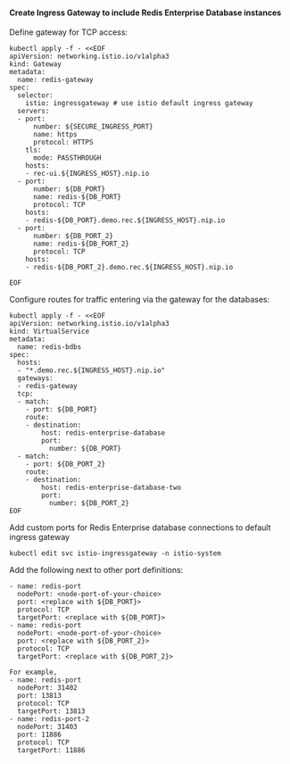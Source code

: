 #### Create Ingress Gateway to include Redis Enterprise Database instances

Define gateway for TCP access:
```
kubectl apply -f - <<EOF
apiVersion: networking.istio.io/v1alpha3
kind: Gateway
metadata:
  name: redis-gateway
spec:
  selector:
    istio: ingressgateway # use istio default ingress gateway
  servers:
  - port:
      number: ${SECURE_INGRESS_PORT}
      name: https
      protocol: HTTPS
    tls:
      mode: PASSTHROUGH
    hosts:
    - rec-ui.${INGRESS_HOST}.nip.io
  - port:
      number: ${DB_PORT}
      name: redis-${DB_PORT}
      protocol: TCP
    hosts:
    - redis-${DB_PORT}.demo.rec.${INGRESS_HOST}.nip.io
  - port:
      number: ${DB_PORT_2}
      name: redis-${DB_PORT_2}
      protocol: TCP
    hosts:
    - redis-${DB_PORT_2}.demo.rec.${INGRESS_HOST}.nip.io

EOF
```  
  
Configure routes for traffic entering via the gateway for the databases:
```
kubectl apply -f - <<EOF
apiVersion: networking.istio.io/v1alpha3
kind: VirtualService
metadata:
  name: redis-bdbs
spec:
  hosts:
  - "*.demo.rec.${INGRESS_HOST}.nip.io"
  gateways:
  - redis-gateway
  tcp:
  - match:
    - port: ${DB_PORT}
    route:
    - destination:
        host: redis-enterprise-database
        port:
          number: ${DB_PORT}
  - match:
    - port: ${DB_PORT_2}
    route:
    - destination:
        host: redis-enterprise-database-two
        port:
          number: ${DB_PORT_2}
EOF
```  
  
Add custom ports for Redis Enterprise database connections to default ingress gateway
```
kubectl edit svc istio-ingressgateway -n istio-system
```
Add the following next to other port definitions:
```
- name: redis-port
  nodePort: <node-port-of-your-choice>
  port: <replace with ${DB_PORT}>
  protocol: TCP
  targetPort: <replace with ${DB_PORT}>
- name: redis-port
  nodePort: <node-port-of-your-choice>
  port: <replace with ${DB_PORT_2}>
  protocol: TCP
  targetPort: <replace with ${DB_PORT_2}>

For example,
- name: redis-port
  nodePort: 31402
  port: 13813
  protocol: TCP
  targetPort: 13813
- name: redis-port-2
  nodePort: 31403
  port: 11886
  protocol: TCP
  targetPort: 11886
```
  
  
